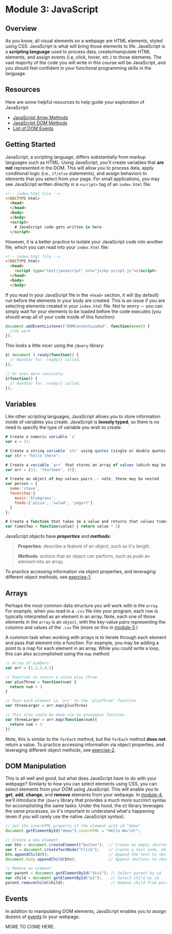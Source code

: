 # Module 3: JavaScript

## Overview
As you know, all visual elements on a webpage are HTML elements, styled using CSS: JavaScript is what will bring those elements to life.  JavaScript is a **scripting language** used to process data, create/manipulate HTML elements, and assign events (i.e, click, hover, etc.) to those elements.  The vast majority of the code you will write in this course will be JavaScript, and you should feel confident in your functional programming skills in the language.  


## Resources
Here are some helpful resources to help guide your exploration of JavaScript:

- [JavaScript Array Methods](http://www.w3schools.com/jsref/jsref_obj_array.asp)
- [JavaScript DOM Methods](http://www.w3schools.com/js/js_htmldom_methods.asp)
- [List of DOM Events](http://www.w3schools.com/jsref/dom_obj_event.asp)
## Getting Started
JavaScript, a scripting language, differs substantially from markup languages such as HTML.  Using JavaScript, you'll create variables that **are not** represented in the DOM.  This will allow you to process data, apply conditional logic (i.e., `if/else` statements), and assign behaviors to elements that you select from your page.  For small applications, you may see JavaScript written directly in a `<script>` tag of an `index.html` file:

```html
<!-- index.html file -->
<!DOCTYPE html>
  <head>
  </head>
  <body>
  </body>
  <script>
    # JavaScript code gets written in here
  </script>
```

However, it is a better practice to isolate your JavaScript code into another file, which you can read into your `index.html` file:

```html
<!-- index.html file -->
<!DOCTYPE html>
  <head>
    <script type="text/javascript" src="js/my-script.js"></script>
  </head>
  <body>
  </body>
```

If you read in your JavaScript file in the `<head>` section, it will (by default) run before the elements in your body are created.  This is an issue if you are selecting elements created in your `index.html` file.  Not to worry -- you can simply wait for your elements to be loaded before the code executes (you should wrap all of your code inside of this function):

```javascript
document.addEventListener("DOMContentLoaded", function(event) {
  //do work
});
```

This looks a little nicer using the `jQuery` library:

```javascript
$( document ).ready(function() {
  // Handler for .ready() called.
});

// Or even more concisely:
$(function() {
  // Handler for .ready() called.
});
```
## Variables
Like other scripting languages, JavaScript allows you to store information inside of variables you create.  JavaScript is **loosely typed**, so there is no need to specify the type of variable you wish to create:

```javascript
# Create a numeric variable `x`
var x = 13;

# Create a string variable `str` using quotes (single or double quotes are both fine)
var str = "hello there";

# Create a variable `arr` that stores an array of values (which may be of different types)
var arr = [13, 'fourteen', 15];

# Create an object of key-values pairs -- note, these may be nested
var person = {
  name:'steve',
  favorites:{
    music:'bluegrass',
    foods:['pizza', 'salad', 'yogurt']
  }
};

# Create a function that takes in a value and returns that values times two
var timesTwo = function(value) { return value * 2}
```

JavaScript objects have _**properties**_ and _**methods**_:

>**Properties**: describe a feature of an object, such as it's length.

>**Methods**: actions that an object can perform, such as push an element into an array.

To practice accessing information via object properties, and leveraging different object methods, see [exercise-1](exercise-1).

## Arrays
Perhaps the most common data structure you will work with is the `array`.  For example, when you read in a `.csv` file into your program, each row is typically interpreted as an element in an array.  Note, each one of those elements in the `array` is an `object`, with the key-value pairs representing the columns and values of the `.csv` file (more on this in [module-5](https://github.com/INFO-474/m5-data).)

A common task when working with arrays is to iterate through each element and pass that element into a function. For example, you may be adding a point to a map for each element in an array. While you could write a loop, this can also accomplished using the `map` method:

```javascript
// Array of numbers
var arr = [1,2,3,4,5]

// Function to return a value plus three
var plusThree = function(num) {
  return num + 3
}

// Pass each element in `arr` to the `plusThree` function
var threeLarger = arr.map(plusThree)

// This also could be done via an anonymous function
var threeLarger = arr.map(function(num){
  return num + 3
})

```

Note, this is similar to the `forEach` method, but the `forEach` method **does not** return a value.  To practice accessing information via object properties, and leveraging different object methods, see [exercise-2](exercise-2).

## DOM Manipulation
This is all well and good, but what does JavaScript have to do with your webpage? Similarly to how you can select elements using CSS, you can select elements from your DOM using JavaScript.  This will enable you to **get**, **add**, **change**, and **remove** elements from your webpage.  In [module-4](https://github.com/INFO-474/m4-jquery), we'll introduce the `jQuery` library that provides a much more succinct syntax for accomplishing the same tasks.  Under the hood, the `d3` library leverages the same processes, so it's important to understand what's happening (even if you will rarely use the native JavaScript syntax):

```javascript
// Set the innerHTML property of the element with id "demo"
document.getElementById("demo").innerHTML = "Hello World!";

// Create a new element
var btn = document.createElement("button");  // Create an empty <button> element
var t = document.createTextNode("Click");    // Create a text node, which you'll append to the button
btn.appendChild(t);                          // Append the text to <button>
document.body.appendChild(btn);              // Append <button> to <body>

// Remove an element
var parent = document.getElementById("div1"); // Select parent by id
var child = document.getElementById("p1");    // Select child by id
parent.removeChild(child);                    // Remove child from parent
```

## Events
In addition to manipulating DOM elements, JavaScript enables you to assign dozens of [events](http://www.w3schools.com/jsref/dom_obj_event.asp) to your webpage.


MORE TO COME HERE.
